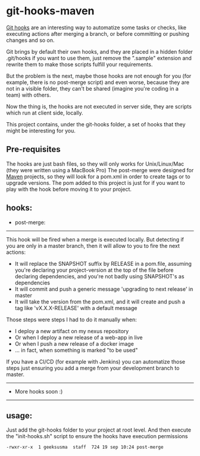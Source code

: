 # git-hooks-maven
[Git hooks](https://git-scm.com/book/uz/v2/Customizing-Git-Git-Hooks) are an interesting way to automatize some tasks or checks, like executing actions after merging a branch, or before committing or pushing changes and so on.

Git brings by default their own hooks, and they are placed in a hidden folder .git/hooks if you want to use them, just remove the ".sample" extension and rewrite them to make those scripts fulfill your requirements.

But the problem is the next, maybe those hooks are not enough for you (for example, there is no post-merge script) and even worse, because they are not in a visible folder, they can't be shared (imagine you're coding in a team) with others.

Now the thing is, the hooks are not executed in server side, they are scripts which run at client side, locally.

This project contains, under the git-hooks folder, a set of hooks that they might be interesting for you.

## Pre-requisites

The hooks are just bash files, so they will only works for Unix/Linux/Mac (they were written using a MacBook Pro)
The post-merge were designed for [Maven](https://www.apache.org/) projects, so they will look for a pom.xml in order to create tags or to upgrade versions. The pom added to this project is just for if you want to play with the hook before moving it to your project.

## hooks:

* post-merge:
***
This hook will be fired when a merge is executed locally. But detecting if you are only in a master branch, then it will allow to you to fire the next actions:
* It will replace the SNAPSHOT suffix by RELEASE in a pom.file, assuming you're declaring your project-version at the top of the file before declaring dependencies, and you're not badly using SNAPSHOT's as dependencies
* It will commit and push a generic message 'upgrading to next release' in master
* It will take the version from the pom.xml, and it will create and push a tag like 'vX.X.X-RELEASE' with a default message

Those steps were steps I had to do it manually when:
 * I deploy a new artifact on my nexus repository
 * Or when I deploy a new release of a web-app in live
 * Or when I push a new release of a docker image
 * ... in fact, when something is marked "to be used"
 
If you have a CI/CD (for example with Jenkins) you can automatize those steps just ensuring you add a merge from your development branch to master.

***
* More hooks soon :)
***

## usage:

Just add the git-hooks folder to your project at root level. And then execute the "init-hooks.sh" script to ensure the hooks have execution permissions
````
-rwxr-xr-x  1 geeksusma  staff  724 19 sep 10:24 post-merge
````
